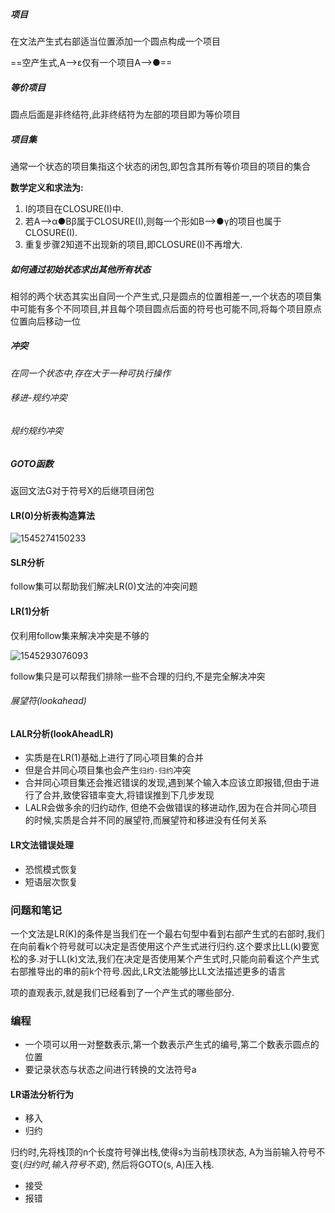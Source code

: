 ##### 项目

在文法产生式右部适当位置添加一个圆点构成一个项目

==空产生式,A-->ε仅有一个项目A-->●==

##### 等价项目

圆点后面是非终结符,此非终结符为左部的项目即为等价项目

##### 项目集

通常一个状态的项目集指这个状态的闭包,即包含其所有等价项目的项目的集合

**数学定义和求法为:**

1. I的项目在CLOSURE(I)中.
2. 若A-->α●Bβ属于CLOSURE(I),则每一个形如B-->●γ的项目也属于CLOSURE(I).
3. 重复步骤2知道不出现新的项目,即CLOSURE(I)不再增大.

##### 如何通过初始状态求出其他所有状态

相邻的两个状态其实出自同一个产生式,只是圆点的位置相差一,一个状态的项目集中可能有多个不同项目,并且每个项目圆点后面的符号也可能不同,将每个项目原点位置向后移动一位

##### 冲突

*在同一个状态中,存在大于一种可执行操作*

###### 移进-规约冲突

###### 规约规约冲突

##### GOTO函数

返回文法G对于符号X的后继项目闭包

#### LR(0)分析表构造算法

![1545274150233](C:\Users\Administrator\AppData\Roaming\Typora\typora-user-images\1545274150233.png)

#### SLR分析

follow集可以帮助我们解决LR(0)文法的冲突问题

#### LR(1)分析

仅利用follow集来解决冲突是不够的

![1545293076093](C:\Users\Administrator\AppData\Roaming\Typora\typora-user-images\1545293076093.png)

follow集只是可以帮我们排除一些不合理的归约,不是完全解决冲突

###### 展望符(lookahead)

#### LALR分析(lookAheadLR)

- 实质是在LR(1)基础上进行了同心项目集的合并
- 但是合并同心项目集也会产生`归约-归约`冲突
- 合并同心项目集还会推迟错误的发现,遇到某个输入本应该立即报错,但由于进行了合并,致使容错率变大,将错误推到下几步发现
- LALR会做多余的归约动作, 但绝不会做错误的移进动作,因为在合并同心项目的时候,实质是合并不同的展望符,而展望符和移进没有任何关系

#### LR文法错误处理

- 恐慌模式恢复
- 短语层次恢复

### 问题和笔记

一个文法是LR(K)的条件是当我们在一个最右句型中看到右部产生式的右部时,我们在向前看k个符号就可以决定是否使用这个产生式进行归约.这个要求比LL(k)要宽松的多.对于LL(k)文法,我们在决定是否使用某个产生式时,只能向前看这个产生式右部推导出的串的前k个符号.因此,LR文法能够比LL文法描述更多的语言



项的直观表示,就是我们已经看到了一个产生式的哪些部分.

### 编程

- 一个项可以用一对整数表示,第一个数表示产生式的编号,第二个数表示圆点的位置
- 要记录状态与状态之间进行转换的文法符号a

#### LR语法分析行为

- 移入
- 归约

归约时,先将栈顶的n个长度符号弹出栈,使得s为当前栈顶状态, A为当前输入符号不变(*归约时,输入符号不变*), 然后将GOTO(s, A)压入栈.

- 接受
- 报错